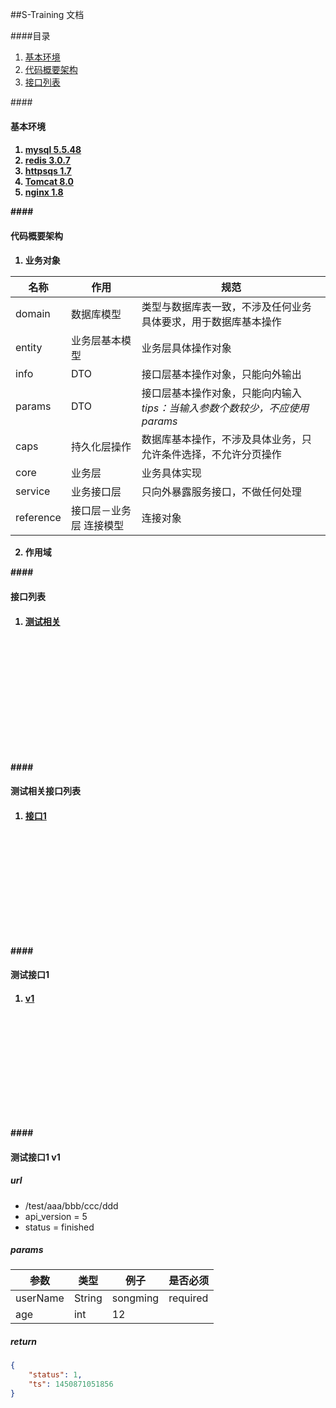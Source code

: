 ##S-Training 文档

####目录
1. [基本环境](#base_config)
2. [代码概要架构](#code_framework)
3. [接口列表](#api_list)



####<h4 id = "base_config">基本环境<h4>
1. [mysql 5.5.48](http://www.mysql.com)
2. [redis 3.0.7](http://redis.io)
3. [httpsqs 1.7](http://zyan.cc/httpsqs_1_2)
4. [Tomcat 8.0](http://tomcat.apache.org)
5. [nginx 1.8](http://nginx.org)


####<h4 id = "code_framework">代码概要架构<h4>
1.	业务对象  

|名称|作用|规范|  
|--|--|---------------------------|  
|domain|数据库模型|类型与数据库表一致，不涉及任何业务具体要求，用于数据库基本操作|  
|entity|业务层基本模型|业务层具体操作对象|  
|info|DTO|接口层基本操作对象，只能向外输出|  
|params|DTO|接口层基本操作对象，只能向内输入 _tips：当输入参数个数较少，不应使用params_|  
|caps|持久化层操作|数据库基本操作，不涉及具体业务，只允许条件选择，不允许分页操作|  
|core|业务层|业务具体实现|  
|service|业务接口层|只向外暴露服务接口，不做任何处理|  
|reference|接口层－业务层 连接模型|连接对象|  
 
2.	作用域





####<h4 id = "api_list">接口列表<h4>
1. [测试相关](#test_api_list)

<br>
<br>
<br>
<br>
<br>
<br>
<br>
<br>
<br>
<br>
<br>


####<h4 id = "test_api_list">测试相关接口列表<h4>
1. [接口1](#test_api_1)

<br>
<br>
<br>
<br>
<br>
<br>
<br>
<br>
<br>
<br>


####<h4 id = "test_api_1">测试接口1<h4>
1. [v1](#test_api_1_v1)

<br>
<br>
<br>
<br>
<br>
<br>
<br>
<br>
<br>
<br>

####<h4 id = "test_api_1_v1">测试接口1 v1<h4>
##### url 
 
 - /test/aaa/bbb/ccc/ddd
 - api_version = 5
 - status = finished

##### params      
| 参数      | 类型   |  例子     | 是否必须  |
| -------- |--------| -------- | -----    |  
| userName | String | songming | required |
| age      | int    | 12       |          |

##### return   
```json  
{
	"status": 1,
	"ts": 1450871051856
} 
```

